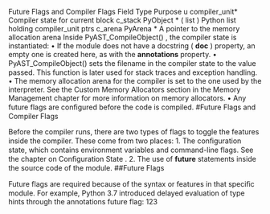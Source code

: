 Future Flags and Compiler Flags Field Type Purpose u compiler_unit* Compiler state for current block c_stack PyObject *  ( list ) Python list holding compiler_unit ptrs c_arena PyArena * A pointer to the memory allocation arena Inside  PyAST_CompileObject() , the compiler state is instantiated: • If the module does not have a docstring ( __doc__ ) property, an empty one is created here, as with the  __annotations__  property. •  PyAST_CompileObject()  sets the ﬁlename in the compiler state to the value passed. This function is later used for stack traces and exception handling. • The memory allocation arena for the compiler is set to the one used by the interpreter. See the Custom Memory Allocators section in the Memory Management chapter for more information on memory allocators. • Any future flags are conﬁgured before the code is compiled. 
#Future Flags and Compiler Flags 

 Before the compiler runs, there are two types of flags to toggle the features inside the compiler. These come from two places: 1. The conﬁguration state, which contains environment variables and command-line flags.  See the chapter on Conﬁguration State . 2. The use of  __future__  statements inside the source code of the module. 
##Future Flags 

 Future flags are required because of the syntax or features in that speciﬁc module. For example, Python 3.7 introduced delayed evaluation of type hints through the  annotations  future flag: 123